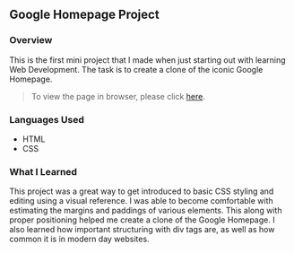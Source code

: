 ## Google Homepage Project

### Overview
This is the first mini project that I made when just starting out with learning Web Development. The task is to create a clone of the iconic Google Homepage.

> To view the page in browser, please click [here](https://tenglin2.github.io/GoogleHomepage).

### Languages Used
- HTML
- CSS

### What I Learned
This project was a great way to get introduced to basic CSS styling and editing using a visual reference. I was able to become comfortable with estimating the margins and paddings of various elements. This along with proper positioning helped me create a clone of the Google Homepage. I also learned how important structuring with div tags are, as well as how common it is in modern day websites.
